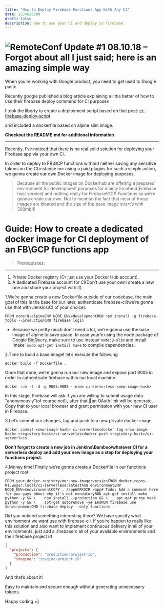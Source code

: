 ```yaml
---
title: "How to Deploy Firebase Functions App With Any CI"
date: 1534636800
draft: false
description: How to use your CI and deploy to Firebase.
---
```


![RemoteConf](/img/JenkinsFirebase.png)
Update #1 08.10.18 – Forgot about all I just said; here is an amazing simple way
===
When you’re working with Google product, you need to get used to Google paste.

Recently google published a blog article explaining a little better of how to use their firebase deploy commend for CI purposes

I took the liberty to create a deployment script based on that post: [ci-firebase-deploy-script](https://github.com/evilUrge/ci-firebase-deploy-scipt)

and included a dockerfile based on alpine slim image.

<b>Checkout the README.md for additional information</b>
* * *
Recently, I’ve noticed that there is no real solid solution for deploying your Firebase app via your own CI.

In order to deploy to FB\GCP functions without neither saving any sensitive tokens on the CI instance nor using a paid plugins for such a simple action, we gonna create our own Docker image for deploying purposes.

> Because all the public images on Dockerhub are offering a prepared environment for development purposes for mainly Frontend(Firebase host service) and nothing really for Firebase\GCP Functions so we’re gonna create our own.
Not to mention the fact that most of those images are bloated and the size of the base image strart’s with 500mb!!!

Guide: How to create a dedicated docker image for CI deployment of an FB\GCP functions app
===
> Prerequisites:
---
1. Private Docker registry (Or just use your Docker Hub account).
2. A dedicated Firebase account for CI(Don’t use your own! create a new one and share your project with it).

1.We’re gonna create a new Dockerfile outside of our codebase, the main goal of this is the base for our later, authenticate firebase-cli(we’re gonna use that with Jenkins\CI of your choice).

```docker
FROM node:8-alpineENV NODE_ENV=developmentRUN npm install -g firebase-tools --productionCMD firebase login
```

* Because we pretty much don’t need a lot, we’re gonna use the base image of alpine to save space. In case your’e using the node package of Google BigQuery, make sure to use instead `node:8-slim` and install 'make' `sudo apt-get install make` to compile dependencies.

2.Time to build a base image! let’s execute the following

```shell
docker build -f Dockerfile .
```
Once that done, we’re gonna run our new image and expose port 9005 in order to authenticate firebase within our local machine

```shell
docker run -t -d -p 9005:9005 --name ci-serverless <new-image-hash>
```
In this stage, Firebase will ask if you are willing to submit usage data “anonymously”(of course not!), after that,an OAuth link will be generate. Copy that to your local browser and grant permission with your new CI user in Firebase.

3.Let’s commit our changes, tag and push to a new private docker image

```shell
docker commit <new-image-hash> ci-serverlessdocker tag <new-image-hash> <registery-host>/ci-serverlessdocker push <registery-host>/ci-serverless
```

<b>Don’t forget to create a new job in Jenkins\Bamboo\whatever CI for a serverless deploy and add your new image as a step for deploying your functions project.</b>

4.Money time! Finally we’re gonna create a Dockerfile in our functions project root

```docker
FROM your-docker-registry/our-new-image:versionFROM docker-repos-01.woger.local/ci-serverless:latestARG environmentENV NODE_ENV=$environmentCOPY . /appWORKDIR /app# Todo: Add a comment here for you guys about why it's not mendatoryRUN apt-get install make python -y && \    npm install --production && \    apt-get purge make python -y && \    apt-get autoremove -y# EndRUN firebase use $environmentCMD firebase deploy --only functions
```
Did you noticed something interesting there?
We have specify what environment we want use with firebase-cli.
If you’re happen to really like this solution and also want to implement continuous delivery in all of your environments,  just add a .firebaserc all of your available environments and their firebase project id

```json
{
  "projects": {
    "production": "production-project-id",
    "staging": "staging-project-id"
  }
}
```


And that’s about it!

Easy to maintain and secure enough without generating unnecessary tokens.

Happy coding =]
